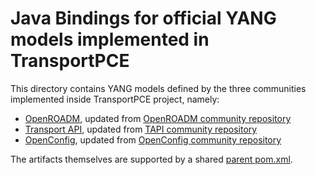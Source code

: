 # Java Bindings for official YANG models implemented in TransportPCE

This directory contains YANG models defined by the three communities implemented inside TransportPCE project, namely:

- [OpenROADM](openroadm), updated
  from [OpenROADM community repository](https://github.com/OpenROADM/OpenROADM_MSA_Public)
- [Transport API](tapi), updated
  from [TAPI community repository](https://github.com/Open-Network-Models-and-Interfaces-ONMI/TAPI)
- [OpenConfig](openconfig), updated from [OpenConfig community repository](https://github.com/openconfig/public)

The artifacts themselves are supported by a shared [parent pom.xml](bundle-parent).
